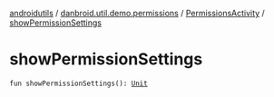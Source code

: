 [androidutils](../../index.md) / [danbroid.util.demo.permissions](../index.md) / [PermissionsActivity](index.md) / [showPermissionSettings](./show-permission-settings.md)

# showPermissionSettings

`fun showPermissionSettings(): `[`Unit`](https://kotlinlang.org/api/latest/jvm/stdlib/kotlin/-unit/index.html)